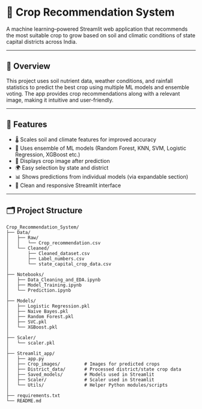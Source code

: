 # 🌾 Crop Recommendation System

A machine learning–powered Streamlit web application that recommends the most suitable crop to grow based on soil and climatic conditions of state capital districts across India.

---

## 📌 Overview

This project uses soil nutrient data, weather conditions, and rainfall statistics to predict the best crop using multiple ML models and ensemble voting. The app provides crop recommendations along with a relevant image, making it intuitive and user-friendly.

---

## 🚀 Features

- 🌡️ Scales soil and climate features for improved accuracy
- 🧠 Uses ensemble of ML models (Random Forest, KNN, SVM, Logistic Regression, XGBoost etc.)
- 📸 Displays crop image after prediction
- 🌍 Easy selection by state and district
- 📊 Shows predictions from individual models (via expandable section)
- 🔎 Clean and responsive Streamlit interface

---

## 🗂️ Project Structure

```
Crop_Recommendation_System/
├── Data/
│   ├── Raw/
│   │   └── Crop_recommendation.csv
│   └── Cleaned/
│       ├── Cleaned_dataset.csv
│       ├── Label_numbers.csv
│       └── state_capital_crop_data.csv
│
├── Notebooks/
│   ├── Data_Cleaning_and_EDA.ipynb
│   ├── Model_Training.ipynb
│   └── Prediction.ipynb
│
├── Models/
│   ├── Logistic Regression.pkl
│   ├── Naive Bayes.pkl
│   ├── Random Forest.pkl
│   ├── SVC.pkl
│   └── XGBoost.pkl
│
├── Scaler/
│   └── scaler.pkl
│
├── Streamlit_app/
│   ├── app.py
│   ├── Crop_images/         # Images for predicted crops
│   ├── District_data/       # Processed district/state crop data
│   ├── Saved_models/        # Models used in Streamlit
│   ├── Scaler/              # Scaler used in Streamlit
│   └── Utils/               # Helper Python modules/scripts
│
├── requirements.txt
└── README.md
```




